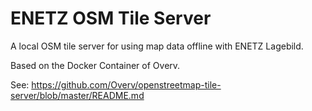 # ENETZ OSM Tile Server

A local OSM tile server for using map data offline with ENETZ Lagebild.

Based on the Docker Container of Overv.

See: https://github.com/Overv/openstreetmap-tile-server/blob/master/README.md
